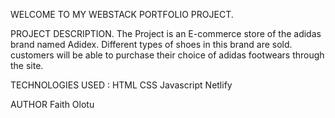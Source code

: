 WELCOME TO MY WEBSTACK PORTFOLIO PROJECT.

PROJECT DESCRIPTION.
The Project is an E-commerce store of the adidas brand named Adidex. Different types of shoes in this brand are sold. customers will be able to purchase their choice of adidas footwears through the site.

TECHNOLOGIES USED :
HTML
CSS
Javascript
Netlify

AUTHOR
Faith Olotu
